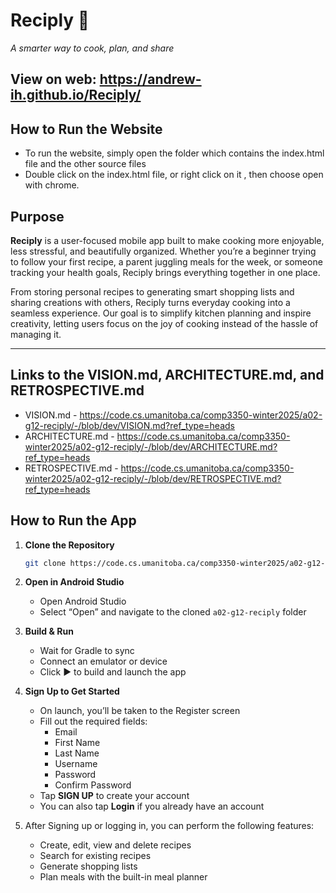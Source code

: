# Reciply 🍳
_A smarter way to cook, plan, and share_

## View on web: https://andrew-ih.github.io/Reciply/

## How to Run the Website
- To run the website, simply open the folder which contains the index.html file and the other source files
- Double click on the index.html file, or right click on it , then choose open with chrome.

## Purpose

**Reciply** is a user-focused mobile app built to make cooking more enjoyable, less stressful, and beautifully organized. Whether you’re a beginner trying to follow your first recipe, a parent juggling meals for the week, or someone tracking your health goals, Reciply brings everything together in one place.

From storing personal recipes to generating smart shopping lists and sharing creations with others, Reciply turns everyday cooking into a seamless experience. Our goal is to simplify kitchen planning and inspire creativity, letting users focus on the joy of cooking instead of the hassle of managing it.

---

## Links to the VISION.md, ARCHITECTURE.md, and RETROSPECTIVE.md

- VISION.md - https://code.cs.umanitoba.ca/comp3350-winter2025/a02-g12-reciply/-/blob/dev/VISION.md?ref_type=heads
- ARCHITECTURE.md - https://code.cs.umanitoba.ca/comp3350-winter2025/a02-g12-reciply/-/blob/dev/ARCHITECTURE.md?ref_type=heads
- RETROSPECTIVE.md - https://code.cs.umanitoba.ca/comp3350-winter2025/a02-g12-reciply/-/blob/dev/RETROSPECTIVE.md?ref_type=heads

## How to Run the App

1. **Clone the Repository**
   ```bash
   git clone https://code.cs.umanitoba.ca/comp3350-winter2025/a02-g12-reciply.git

2. **Open in Android Studio**
    - Open Android Studio
    - Select “Open” and navigate to the cloned `a02-g12-reciply` folder

3. **Build & Run**
    - Wait for Gradle to sync
    - Connect an emulator or device
    - Click ▶️ to build and launch the app

4. **Sign Up to Get Started**
    - On launch, you’ll be taken to the Register screen
    - Fill out the required fields:
        - Email
        - First Name
        - Last Name
        - Username
        - Password 
        - Confirm Password
    - Tap **SIGN UP** to create your account
    - You can also tap **Login** if you already have an account
   
5.	After Signing up or logging in, you can perform the following features: 
      - Create, edit, view and delete recipes
      - Search for existing recipes
      - Generate shopping lists
      - Plan meals with the built-in meal planner